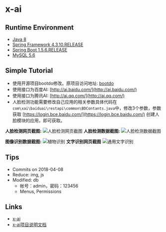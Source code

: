# x-ai

## Runtime Environment
- [Java 8](http://www.oracle.com/technetwork/java/javase/downloads/jdk8-downloads-2133151.html)
- [Spring Framework 4.3.10.RELEASE](http://projects.spring.io/spring-framework)
- [Spring Boot 1.5.6.RELEASE](https://projects.spring.io/spring-boot)
- [MySQL 5.6](http://www.mysql.com/)

## Simple Tutorial
- 使用开源项目bootdo修改。原项目访问地址: [bootdo](https://gitee.com/lcg0124/bootdo)
- 使用接口为百度AI: [http://ai.baidu.com/](http://ai.baidu.com/)
- 使用接口为腾讯AI: [http://ai.qq.com/](http://ai.qq.com/)
- 人脸检测功能需要修改自己应用的相关参数具体代码在```com\xai\baiduai\restapi\common\BDContants.java```中，修改3个参数，参数获取 [https://login.bce.baidu.com/](https://login.bce.baidu.com/) 创建人脸模块的应用，即可获取。

 **人脸检测网页截图:** 
![人脸检测网页截图](https://gitee.com/uploads/images/2018/0203/143236_e011c6fd_131538.jpeg "页面截图.jpg")
 **人脸检测数据截图:** 
![人脸检测数据截图](https://gitee.com/uploads/images/2018/0203/143257_aa347c5a_131538.jpeg "管理页面.jpg")

 **图像识别数据截图:**
![植物识别](https://gitee.com/uploads/images/2018/0209/110911_c18932a4_131538.jpeg "植物识别.jpg")
 **文字识别网页截图** 
![通用文字识别](https://gitee.com/uploads/images/2018/0405/120259_8c5249b6_131538.png "通用文字识别.png")

## Tips
- Commits on 2018-04-08
- Reduce: img, js
- Modified: db
	- 帐号：admin，密码：123456
	- Menus, Permissions

## Links
- [x-ai](https://gitee.com/xshuai/x-ai)
- [x-ai项目说明文档](https://x-ai.mydoc.io/)
